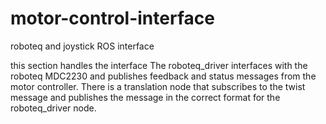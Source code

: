 # motor-control-interface
roboteq and joystick ROS interface

this section handles the interface 
The roboteq_driver interfaces with the roboteq MDC2230 and publishes feedback and status messages from the motor controller. There is a translation node that subscribes to the twist message and publishes the message in the correct format for the roboteq_driver node.

